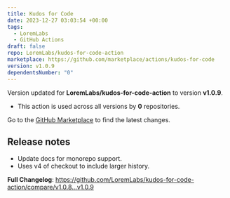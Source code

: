 ```yaml
---
title: Kudos for Code
date: 2023-12-27 03:03:54 +00:00
tags:
  - LoremLabs
  - GitHub Actions
draft: false
repo: LoremLabs/kudos-for-code-action
marketplace: https://github.com/marketplace/actions/kudos-for-code
version: v1.0.9
dependentsNumber: "0"
---
```



Version updated for **LoremLabs/kudos-for-code-action** to version **v1.0.9**.
- This action is used across all versions by **0** repositories.

Go to the [GitHub Marketplace](https://github.com/marketplace/actions/kudos-for-code) to find the latest changes.

## Release notes

- Update docs for monorepo support.
- Uses v4 of checkout to include larger history.

**Full Changelog**: https://github.com/LoremLabs/kudos-for-code-action/compare/v1.0.8...v1.0.9
